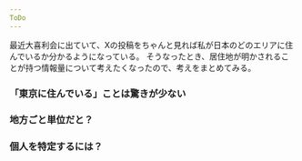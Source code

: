 ```yaml
---
ToDo
---
```


最近大喜利会に出ていて、Xの投稿をちゃんと見れば私が日本のどのエリアに住んでいるか分かるようになっている。
そうなったとき、居住地が明かされることが持つ情報量について考えたくなったので、考えをまとめてみる。

### 「東京に住んでいる」ことは驚きが少ない

### 地方ごと単位だと？

### 個人を特定するには？


